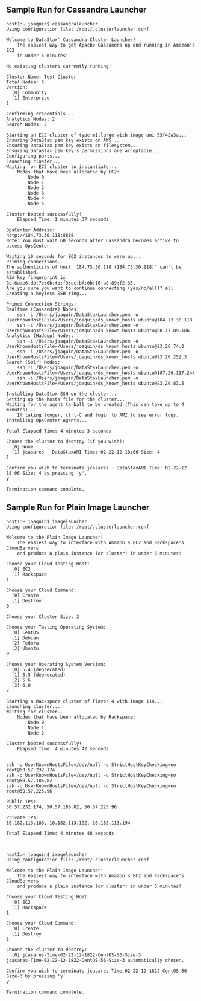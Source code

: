 ## Sample Run for Cassandra Launcher

    host1:~ joaquin$ cassandralauncher
    Using configuration file: /root/.clusterlauncher.conf

    Welcome to DataStax' Cassandra Cluster Launcher!
        The easiest way to get Apache Cassandra up and running in Amazon's EC2
        in under 5 minutes!

    No existing clusters currently running!

    Cluster Name: Test Cluster
    Total Nodes: 6
    Version:
      [0] Community
      [1] Enterprise
    1

    Confirming credentials...
    Analytics Nodes: 2
    Search Nodes: 2

    Starting an EC2 cluster of type m1.large with image ami-53f42a3a...
    Ensuring DataStax pem key exists on AWS...
    Ensuring DataStax pem key exists on filesystem...
    Ensuring DataStax pem key's permissions are acceptable...
    Configuring ports...
    Launching cluster...
    Waiting for EC2 cluster to instantiate...
        Nodes that have been allocated by EC2:
            Node 0
            Node 1
            Node 2
            Node 3
            Node 4
            Node 5

    Cluster booted successfully!
        Elapsed Time: 1 minutes 37 seconds

    OpsCenter Address:
    http://184.73.30.118:8888
    Note: You must wait 60 seconds after Cassandra becomes active to access OpsCenter.

    Waiting 10 seconds for EC2 instances to warm up...
    Priming connections...
    The authenticity of host '184.73.30.118 (184.73.30.118)' can't be established.
    RSA key fingerprint is 8c:6a:e6:db:7e:0b:4b:f9:cc:bf:0b:16:a8:89:f2:35.
    Are you sure you want to continue connecting (yes/no/all)? all
    Creating a keyless SSH ring...

    Primed Connection Strings:
    Realtime (Cassandra) Nodes:
        ssh -i /Users/joaquin/DataStaxLauncher.pem -o UserKnownHostsFile=/Users/joaquin/ds_known_hosts ubuntu@184.73.30.118
        ssh -i /Users/joaquin/DataStaxLauncher.pem -o UserKnownHostsFile=/Users/joaquin/ds_known_hosts ubuntu@50.17.89.186
    Analytics (Hadoop) Nodes:
        ssh -i /Users/joaquin/DataStaxLauncher.pem -o UserKnownHostsFile=/Users/joaquin/ds_known_hosts ubuntu@23.20.74.0
        ssh -i /Users/joaquin/DataStaxLauncher.pem -o UserKnownHostsFile=/Users/joaquin/ds_known_hosts ubuntu@23.20.252.3
    Search (Solr) Nodes:
        ssh -i /Users/joaquin/DataStaxLauncher.pem -o UserKnownHostsFile=/Users/joaquin/ds_known_hosts ubuntu@107.20.117.244
        ssh -i /Users/joaquin/DataStaxLauncher.pem -o UserKnownHostsFile=/Users/joaquin/ds_known_hosts ubuntu@23.20.83.5

    Installing DataStax SSH on the cluster...
    Setting up the hosts file for the cluster...
    Waiting for the agent tarball to be created (This can take up to 4 minutes)...
        If taking longer, ctrl-C and login to AMI to see error logs.
    Installing OpsCenter Agents...

    Total Elapsed Time: 4 minutes 3 seconds

    Choose the cluster to destroy (if you wish):
      [0] None
      [1] jcasares - DataStaxAMI Time: 02-22-12 18:06 Size: 4
    1

    Confirm you wish to terminate jcasares - DataStaxAMI Time: 02-22-12 18:06 Size: 4 by pressing 'y'.
    y

    Termination command complete.

## Sample Run for Plain Image Launcher

    host1:~ joaquin$ imagelauncher
    Using configuration file: /root/.clusterlauncher.conf

    Welcome to the Plain Image Launcher!
        The easiest way to interface with Amazon's EC2 and Rackspace's CloudServers
        and produce a plain instance (or cluster) in under 5 minutes!

    Choose your Cloud Testing Host:
      [0] EC2
      [1] Rackspace
    1

    Choose your Cloud Command:
      [0] Create
      [1] Destroy
    0

    Choose your Cluster Size: 3

    Choose your Testing Operating System:
      [0] CentOS
      [1] Debian
      [2] Fedora
      [3] Ubuntu
    0

    Choose your Operating System Version:
      [0] 5.4 (deprecated)
      [1] 5.5 (deprecated)
      [2] 5.6
      [3] 6.0
    2

    Starting a Rackspace cluster of flavor 4 with image 114...
    Launching cluster...
    Waiting for cluster...
        Nodes that have been allocated by Rackspace:
            Node 0
            Node 1
            Node 2

    Cluster booted successfully!
        Elapsed Time: 4 minutes 42 seconds


    ssh -o UserKnownHostsFile=/dev/null -o StrictHostKeyChecking=no root@50.57.232.174
    ssh -o UserKnownHostsFile=/dev/null -o StrictHostKeyChecking=no root@50.57.186.82
    ssh -o UserKnownHostsFile=/dev/null -o StrictHostKeyChecking=no root@50.57.225.96

    Public IPs:
    50.57.232.174, 50.57.186.82, 50.57.225.96

    Private IPs:
    10.182.113.188, 10.182.113.192, 10.182.113.194

    Total Elapsed Time: 4 minutes 48 seconds



    host1:~ joaquin$ imagelauncher
    Using configuration file: /root/.clusterlauncher.conf

    Welcome to the Plain Image Launcher!
        The easiest way to interface with Amazon's EC2 and Rackspace's CloudServers
        and produce a plain instance (or cluster) in under 5 minutes!

    Choose your Cloud Testing Host:
      [0] EC2
      [1] Rackspace
    1

    Choose your Cloud Command:
      [0] Create
      [1] Destroy
    1

    Choose the cluster to destroy:
      [0] jcasares-Time-02-22-12-1822-CentOS-56-Size-3
    jcasares-Time-02-22-12-1822-CentOS-56-Size-3 automatically chosen.

    Confirm you wish to terminate jcasares-Time-02-22-12-1822-CentOS-56-Size-3 by pressing 'y'.
    y

    Termination command complete.

